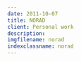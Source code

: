```yaml
---
date: 2011-10-07
title: NORAD
client: Personal work
description:
imgfilename: norad
indexclassname: norad
---
```


<img srcset="/img/norad-1x.png 1x, /img/norad-2x.png 2x">
